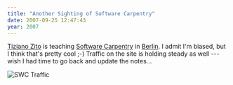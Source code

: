 ```yaml
---
title: "Another Sighting of Software Carpentry"
date: 2007-09-25 12:47:43
year: 2007
---
```

<a href="http://itb.biologie.hu-berlin.de/~zito/">Tiziano Zito</a> is teaching <a href="http://swc.scipy.org">Software Carpentry</a> in <a href="http://itb.biologie.hu-berlin.de/~zito/teaching/SC/">Berlin</a>.  I admit I'm biased, but I think that's pretty cool ;-)  Traffic on the site is holding steady as well --- wish I had time to go back and update the notes...

<img alt="SWC Traffic" id="image1152" src="{{'/files/2007/09/usage.png' | relative_url}}" />
